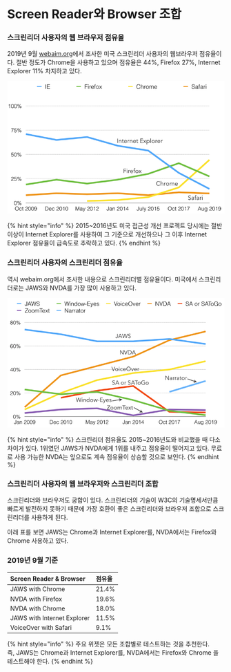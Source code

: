 # Screen Reader와 Browser 조합

### 스크린리더 사용자의 웹 브라우저 점유율

2019년 9월 [webaim.org](https://webaim.org/projects/screenreadersurvey7/)에서 조사한 미국 스크린리더 사용자의 웹브라우저 점유율이다. 절반 정도가 Chrome을 사용하고 있으며 점유율은 44%,  Firefox 27%, Internet Explorer 11% 차지하고 있다.

![](../../.gitbook/assets/image%20%2821%29.png)

{% hint style="info" %}
2015~2016년도 미국 접근성 개선 프로젝트 당시에는 절반 이상이 Internet Explorer를 사용하여 그 기준으로 개선하으나 그 이후 Internet Explorer 점유율이 급속도로 추락하고 있다.
{% endhint %}

###  스크린리더 사용자의 스크린리더 점유율

역시 webaim.org에서 조사한 내용으로 스크린리더별 점유율이다. 미국에서 스크린리더로는 JAWS와 NVDA를 가장 많이 사용하고 있다.

![](../../.gitbook/assets/image%20%2870%29.png)

{% hint style="info" %}
스크린리더 점유율도 2015~2016년도와 비교했을 때 다소 차이가 있다. 1위였던 JAWS가 NVDA에게 1위를 내주고 점유율이 떨어지고 있다. 무료로 사용 가능한 NVDA는 앞으로도 계속 점유율이 상승할 것으로 보인다.
{% endhint %}



### 스크린리더 사용자의 웹 브라우저와 스크린리더 조합

스크린리더와 브라우저도 궁합이 있다. 스크린리더의 기술이 W3C의 기술명세서만큼 빠르게 발전하지 못하기 때문에 가장 호환이 좋은 스크린리더와 브라우저 조합으로 스크린리더를 사용하게 된다.

아래 표를 보면  JAWS는 Chrome과 Internet Explorer를, NVDA에서는 Firefox와 Chrome 사용하고 있다.

### 2019년 9월 기준

| Screen Reader & Browser | 점유율 |
| :--- | :--- |
| JAWS with Chrome | 21.4% |
| NVDA with Firefox | 19.6% |
| NVDA with Chrome | 18.0% |
| JAWS with Internet Explorer | 11.5% |
| VoiceOver with Safari | 9.1% |

{% hint style="info" %}
주요 위젯은 모든 조합별로 테스트하는 것을 추천한다.   
즉,  JAWS는 Chrome과 Internet Explorer를, NVDA에서는 Firefox와 Chrome 을 테스트해야 한다.
{% endhint %}

